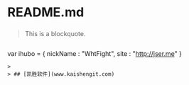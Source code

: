 # README.md

### 

> This is a blockquote.
 

>```javascript
  var ihubo = {
    nickName  : "WhtFight",
    site : "http://jser.me"
  }
```
>
> ## [凯胜软件](www.kaishengit.com)
